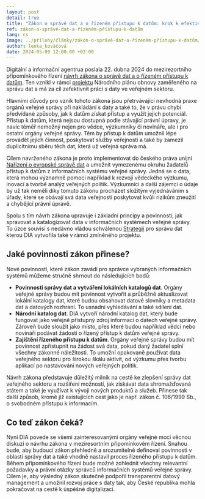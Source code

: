 ```yaml
--- 
layout: post 
detail: true 
title: "Zákon o správě dat a o řízeném přístupu k datům: krok k efektivnějšímu a transparentnějšímu nakládání s daty veřejného sektoru"
ref: zákon-o-správě-dat-a-řízeném-přístupu-k-datům
lang: cs 
image: ../přílohy/články/zákon-o-správě-dat-a-řízeném-přístupu-k-datům/Data.webp
author: lenka_kováčová
date: 2024-05-09 12:00:00 +02:00 
--- 
```

Digitální a informační agentrua poslala 22. dubna 2024 do mezirezortního připomínkového řízení [návrh zákona o správě dat a o řízeném přístupu k datům].
Ten vznikl v rámci [projektu] Národního plánu obnovy zaměřeného na správu dat a má za cíl zefektivnit práci s daty ve veřejném sektoru.
<!--more-->

Hlavními důvody pro vznik tohoto zákona jsou přetrvávající nevhodná praxe orgánů veřejné správy při nakládání s daty a také to, že v právu chybí předvídané způsoby, jak k datům získat přístup a využít jejich potenciál.
Přístup k datům, která nejsou dostupná podle stávající právní úpravy, je navíc téměř nemožný nejen pro vědce, výzkumníky či novináře, ale i pro ostatní orgány veřejné správy. 
Těm by přístup k datům umožnil lépe provádět jejich činnost, poskytovat služby veřejnosti a také by zamezil duplicitnímu sběru těch dat, která už veřejná správa má.

Cílem navrženého zákona je proto implementovat do českého práva unijní [Nařízení o evropské správě dat] a umožnit vymezenému okruhu žadatelů přístup k datům z informačních systému veřejné správy. 
Jedná se o data, která mohou významně pomoci například k rozvoji vědeckého výzkumu, inovací a tvorbě analýz veřejných politik.
Výzkumníci a další zájemci o údaje by už tak neměli díky tomuto zákonu procházet složitým vyjednáváním s úřady, které se obávají svá data veřejnosti poskytovat kvůli rizikům zneužití a chybějící právní úpravě. 

Spolu s tím návrh zákona upravuje i základní principy a povinnosti, jak spravovat a katalogizovat data v informačních systémech veřejné správy.
To úzce souvisí s nedávno vládou schválenou [Strategií] pro správu dat kterou DIA vytvořila také v rámci zmíněného projektu. 

## Jaké povinnosti zákon přinese?

Nové povinnosti, které zákon zavádí pro správce vybraných informačních systémů můžeme stručně shrnout do následujících bodů:
- **Povinnosti správy dat a vytváření lokálních katalogů dat**. Orgány veřejné správy budou mít povinnost vytvořit a průběžně aktualizovat lokální katalogy dat, které budou obsahovat datové slovníky a metadata dat a datových rozhraní. To usnadní vyhledávání a také sdílení dat.
- **Národní katalog dat**. DIA vytvoří národní katalog dat, který bude fungovat jako veřejně přístupný zdroj informací o datech veřejné správy. Zároveň bude sloužit jako místo, přes které budou například vědci nebo novináři podávat žádosti o řízený přístup k datům veřejné správy.
- **Zajištění řízeného přístupu k datům**. Orgány veřejné správy budou mít povinnost zpřístupnit na žádost svá data, pokud daný žadatel splní všechny zákonné náležitosti. To umožní opakovaně používat data veřejného sektoru pro širokou škálu aktivit, od výzkumu přes tvorbu aplikací po nastavování nových veřejných politik.

Návrh zákona představuje důležitý milník na cestě ke zlepšení správy dat veřejného sektoru a rozšíření možností, jak získávat data shromažďovaná státem a také je využívat k vývoji nových produktů a služeb.
Přinese tak další způsob, kromě již existujících cest jako je např. zákon č. 106/1999 Sb., o svobodném přístupu k informacím.

## Co teď zákon čeká?

Nyní DIA povede se všemi zainteresovanými orgány veřejné moci věcnou diskuzi o návrhu zákona v meziresortním připomínkovém řízení.
Snahou bude, aby budoucí zákon přehledně a srozumitelně definoval povinnosti v oblasti správy dat a také vhodně nastavil proces řízeného přístupu k datům.
Během připomínkového řízení bude možné zohlednit všechny relevantní požadavky a právní otázky správců informačních systémů veřejné správy.
Cílem je, aby výsledný zákon skutečně podpořil transparentní datový management a umožnil rozvoj práce s daty tak, aby České republika mohla pokračovat na cestě k úspěšné digitalizaci.


[návrh zákona o správě dat a o řízeném přístupu k datům]: https://odok.cz/portal/veklep/material/KORND4KLAAG6/ "eKLEP - Návrh zákona o správě dat a o řízeném přístupu k datům"
[projektu]: /články/projekt-DIA-pomůže-úřadům-zlepšit-správu-dat "Projekt Digitální a informační agentury pomůže úřadům zlepšit správu dat"
[Nařízení o evropské správě dat]: https://eur-lex.europa.eu/legal-content/CS/TXT/?uri=celex%3A32022R0868 "Nařízení o evropské správě dat"
[Strategií]: /p%C5%99%C3%ADlohy/%C4%8Dl%C3%A1nky/projekt-DIA-pom%C5%AF%C5%BEe-%C3%BA%C5%99ad%C5%AFm-zlep%C5%A1it-spr%C3%A1vu-dat/Strategie%20pro%20spr%C3%A1vu%20dat%20ve%20VS.pdf "Strategie pro správu dat"

